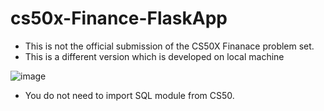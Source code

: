# cs50x-Finance-FlaskApp

- This is not the official submission of the CS50X Finanace problem set.
- This is a different version which is developed on local machine

![image](https://user-images.githubusercontent.com/38485662/199548453-f183d633-5616-4539-87af-9229c5fcd7ae.png)
- You do not need to import SQL module from CS50.
